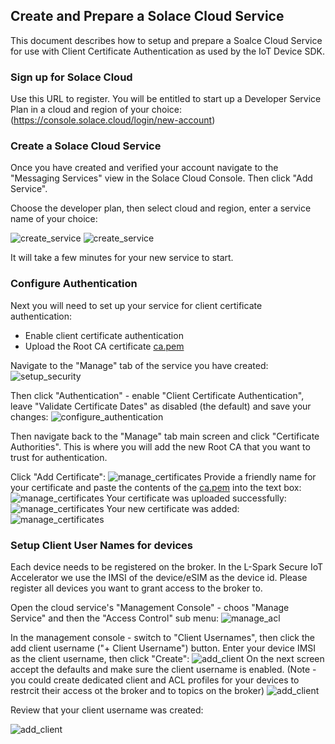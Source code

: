 ## Create and Prepare a Solace Cloud Service 

This document describes how to setup and prepare a Soalce Cloud Service for use with Client Certificate Authentication as used by the IoT Device SDK.

### Sign up for Solace Cloud

Use this URL to register. You will be entitled to start up a Developer Service Plan in a cloud and region of your choice:
(https://console.solace.cloud/login/new-account)


### Create a Solace Cloud Service

Once you have created and verified your account navigate to the "Messaging Services" view in the Solace Cloud Console.
Then click "Add Service".

Choose the developer plan, then select cloud and region, enter a service name of your choice: 

![create_service](assets/01_SetupService.png)
![create_service](assets/02_SetupService.png)

It will take a few minutes for your new service to start.

### Configure Authentication

Next you will need to set up your service for client certificate authentication:
* Enable client certificate authentication
* Upload the Root CA certificate [ca.pem](https://raw.githubusercontent.com/solace-iot-team/solace-iot-device-sdk-embedded-C/master/solace-setup/ca.pem)

Navigate to the "Manage" tab of the service you have created:
![setup_security](assets/03_SetupSecurity.png)

Then click "Authentication" - enable "Client Certificate Authentication", leave "Validate Certificate Dates" as disabled (the default) and save your changes: 
![configure_authentication](assets/04_Authentication.png)

Then navigate back to the "Manage" tab main screen and click "Certificate Authorities". This is where you will add the new Root CA that you want to trust for authentication. 

Click "Add Certificate":
![manage_certificates](assets/05_ClientCerts_01.png)
Provide a friendly name for your certificate and paste the contents of the [ca.pem](https://raw.githubusercontent.com/solace-iot-team/solace-iot-device-sdk-embedded-C/master/solace-setup/ca.pem) into the text box:
![manage_certificates](assets/05_ClientCerts_02.png)
Your certificate was uploaded successfully:
![manage_certificates](assets/05_ClientCerts_03.png)
Your new certificate was added:
![manage_certificates](assets/05_ClientCerts_04.png)

### Setup Client User Names for devices

Each device needs to be registered on the broker. In the L-Spark Secure IoT Accelerator we use the IMSI of the device/eSIM as the device id.
Please register all devices you want to grant access to the broker to.

Open the cloud service's "Management Console" - choos "Manage Service" and then the "Access Control" sub menu:
![manage_acl](assets/06_GotoManageService.png)

In the management console - switch to "Client Usernames", then click the add client username ("+ Client Username") button.
Enter your device IMSI as the client username, then click "Create":
![add_client](assets/07_AccessControlAddClient.png)
On the next screen accept the defaults and make sure the client username is enabled.
(Note - you could create dedicated client and ACL profiles for your devices to restrcit their access ot the broker and to topics on the broker)
![add_client](assets/07_AccessControlAddClient_02.png)

Review that your client username was created:

![add_client](assets/07_AccessControlAddClient_03.png)

